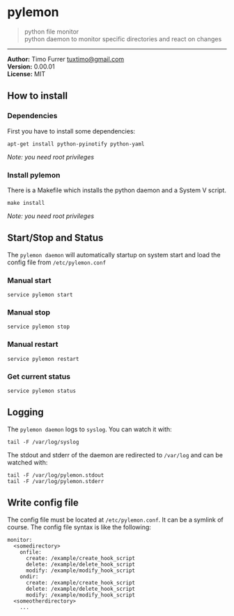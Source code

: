 # pylemon
> python file monitor <br>
> python daemon to monitor specific directories and react on changes

***

**Author:** Timo Furrer <tuxtimo@gmail.com> <br>
**Version:** 0.00.01 <br>
**License:** MIT <br>

## How to install

### Dependencies
First you have to install some dependencies:

    apt-get install python-pyinotify python-yaml

*Note: you need root privileges*

### Install pylemon
There is a Makefile which installs the python daemon and a System V script.

    make install

*Note: you need root privileges*

## Start/Stop and Status
The `pylemon daemon` will automatically startup on system start and load the config file from `/etc/pylemon.conf` <br>

### Manual start

    service pylemon start

### Manual stop

    service pylemon stop

### Manual restart

    service pylemon restart

### Get current status

    service pylemon status


## Logging
The `pylemon daemon` logs to `syslog`. You can watch it with:

    tail -F /var/log/syslog

The stdout and stderr of the daemon are redirected to `/var/log` and can be watched with:

    tail -F /var/log/pylemon.stdout
    tail -F /var/log/pylemon.stderr

## Write config file

The config file must be located at `/etc/pylemon.conf`. It can be a symlink of course.
The config file syntax is like the following:

    monitor:
      <somedirectory>
        onfile:
          create: /example/create_hook_script
          delete: /example/delete_hook_script
          modify: /example/modify_hook_script
        ondir:
          create: /example/create_hook_script
          delete: /example/delete_hook_script
          modify: /example/modify_hook_script
      <someotherdirectory>
        ...
